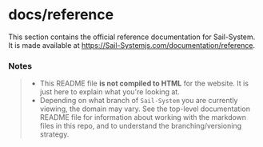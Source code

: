 # docs/reference

This section contains the official reference documentation for Sail-System.  It is made available at https://Sail-Systemjs.com/documentation/reference.


### Notes
> - This README file **is not compiled to HTML** for the website.  It is just here to explain what you're looking at.
> - Depending on what branch of `Sail-System` you are currently viewing, the domain may vary. See the top-level documentation README file for information about working with the markdown files in this repo, and to understand the branching/versioning strategy.

<docmeta name="notShownOnWebsite" value="true">
